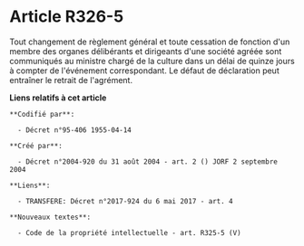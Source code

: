 # Article R326-5

Tout changement de règlement général et toute cessation de fonction d'un membre des organes délibérants et dirigeants d'une
société agréée sont communiqués au ministre chargé de la culture dans un délai de quinze jours à compter de l'événement
correspondant. Le défaut de déclaration peut entraîner le retrait de l'agrément.

**Liens relatifs à cet article**

	**Codifié par**:

	  - Décret n°95-406 1955-04-14

	**Créé par**:

	  - Décret n°2004-920 du 31 août 2004 - art. 2 () JORF 2 septembre 2004

	**Liens**:

	  - TRANSFERE: Décret n°2017-924 du 6 mai 2017 - art. 4

	**Nouveaux textes**:

	  - Code de la propriété intellectuelle - art. R325-5 (V)
